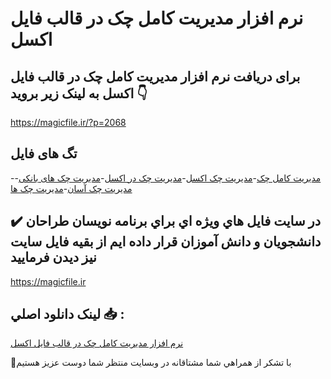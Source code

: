 # نرم افزار مدیریت کامل چک در قالب فایل اکسل

## برای دریافت نرم افزار مدیریت کامل چک در قالب فایل اکسل به لینک زیر بروید 👇

https://magicfile.ir/?p=2068

## تگ های فایل

-[مديريت کامل چک](https://magicfile.ir/product/%d9%86%d8%b1%d9%85-%d8%a7%d9%81%d8%b2%d8%a7%d8%b1-%d9%85%d8%af%d9%8a%d8%b1%d9%8a%d8%aa-%da%a9%d8%a7%d9%85%d9%84-%da%86%da%a9-%d8%af%d8%b1-%d9%81%d8%a7%d9%8a%d9%84-%d8%a7%da%a9%d8%b3%d9%84/)-[مدیریت چک اکسل](https://magicfile.ir/product/%d9%86%d8%b1%d9%85-%d8%a7%d9%81%d8%b2%d8%a7%d8%b1-%d9%85%d8%af%d9%8a%d8%b1%d9%8a%d8%aa-%da%a9%d8%a7%d9%85%d9%84-%da%86%da%a9-%d8%af%d8%b1-%d9%81%d8%a7%d9%8a%d9%84-%d8%a7%da%a9%d8%b3%d9%84/)-[مدیریت چک در اکسل](https://magicfile.ir/product/%d9%86%d8%b1%d9%85-%d8%a7%d9%81%d8%b2%d8%a7%d8%b1-%d9%85%d8%af%d9%8a%d8%b1%d9%8a%d8%aa-%da%a9%d8%a7%d9%85%d9%84-%da%86%da%a9-%d8%af%d8%b1-%d9%81%d8%a7%d9%8a%d9%84-%d8%a7%da%a9%d8%b3%d9%84/)-[مدیریت چک های بانکی](https://magicfile.ir/product/%d9%86%d8%b1%d9%85-%d8%a7%d9%81%d8%b2%d8%a7%d8%b1-%d9%85%d8%af%d9%8a%d8%b1%d9%8a%d8%aa-%da%a9%d8%a7%d9%85%d9%84-%da%86%da%a9-%d8%af%d8%b1-%d9%81%d8%a7%d9%8a%d9%84-%d8%a7%da%a9%d8%b3%d9%84/)-[مدیریت چک آسان](https://magicfile.ir/product/%d9%86%d8%b1%d9%85-%d8%a7%d9%81%d8%b2%d8%a7%d8%b1-%d9%85%d8%af%d9%8a%d8%b1%d9%8a%d8%aa-%da%a9%d8%a7%d9%85%d9%84-%da%86%da%a9-%d8%af%d8%b1-%d9%81%d8%a7%d9%8a%d9%84-%d8%a7%da%a9%d8%b3%d9%84/)-[مدیریت چک ها](https://magicfile.ir/product/%d9%86%d8%b1%d9%85-%d8%a7%d9%81%d8%b2%d8%a7%d8%b1-%d9%85%d8%af%d9%8a%d8%b1%d9%8a%d8%aa-%da%a9%d8%a7%d9%85%d9%84-%da%86%da%a9-%d8%af%d8%b1-%d9%81%d8%a7%d9%8a%d9%84-%d8%a7%da%a9%d8%b3%d9%84/)

## ✔️ در سايت فايل هاي ويژه اي براي برنامه نويسان طراحان دانشجويان و دانش آموزان قرار داده ايم از بقيه فايل سايت نيز ديدن فرماييد

https://magicfile.ir


## لينک دانلود اصلي 📥 :

[نرم افزار مدیریت کامل چک در قالب فایل اکسل](https://magicfile.ir/product/%d9%86%d8%b1%d9%85-%d8%a7%d9%81%d8%b2%d8%a7%d8%b1-%d9%85%d8%af%d9%8a%d8%b1%d9%8a%d8%aa-%da%a9%d8%a7%d9%85%d9%84-%da%86%da%a9-%d8%af%d8%b1-%d9%81%d8%a7%d9%8a%d9%84-%d8%a7%da%a9%d8%b3%d9%84/) 


🙏با تشکر از همراهي شما مشتاقانه در وبسایت منتظر شما دوست عزیز هستیم

